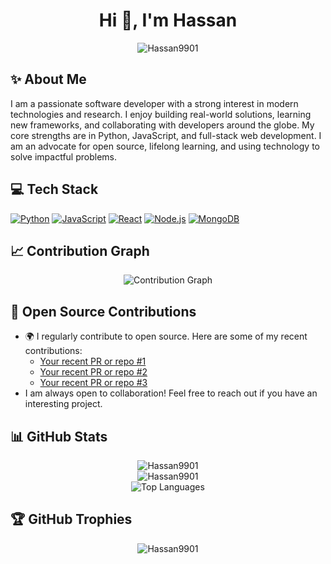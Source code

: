 <!-- Profile README Example -->

<h1 align="center">Hi 👋, I'm Hassan</h1>
<p align="center">
  <img src="https://komarev.com/ghpvc/?username=Hassan9901&label=Profile%20views&color=0e75b6&style=flat" alt="Hassan9901" />
</p>

## ✨ About Me

I am a passionate software developer with a strong interest in modern technologies and research. I enjoy building real-world solutions, learning new frameworks, and collaborating with developers around the globe. My core strengths are in Python, JavaScript, and full-stack web development. I am an advocate for open source, lifelong learning, and using technology to solve impactful problems.


## 💻 Tech Stack

<p align="left">
  <a href="https://www.python.org/" target="_blank"><img src="https://img.shields.io/badge/python-3670A0?style=for-the-badge&logo=python&logoColor=ffdd54" alt="Python"/></a>
  <a href="https://www.javascript.com/" target="_blank"><img src="https://img.shields.io/badge/javascript-F7DF1E?style=for-the-badge&logo=javascript&logoColor=black" alt="JavaScript"/></a>
  <a href="https://reactjs.org/" target="_blank"><img src="https://img.shields.io/badge/react-20232A?style=for-the-badge&logo=react&logoColor=61DAFB" alt="React"/></a>
  <a href="https://nodejs.org/" target="_blank"><img src="https://img.shields.io/badge/node.js-339933?style=for-the-badge&logo=nodedotjs&logoColor=white" alt="Node.js"/></a>
  <a href="https://www.mongodb.com/" target="_blank"><img src="https://img.shields.io/badge/mongodb-4EA94B?style=for-the-badge&logo=mongodb&logoColor=white" alt="MongoDB"/></a>
  <!-- Add more as needed -->
</p>

## 📈 Contribution Graph

<p align="center">
  <img src="https://github-readme-activity-graph.cyclic.app/graph?username=Hassan9901&theme=react-dark&area=true&hide_border=true" alt="Contribution Graph" />
</p>

## 🤝 Open Source Contributions

- 🌍 I regularly contribute to open source. Here are some of my recent contributions:
  - [Your recent PR or repo #1](https://github.com/your-contribution-link)
  - [Your recent PR or repo #2](https://github.com/your-contribution-link)
  - [Your recent PR or repo #3](https://github.com/your-contribution-link)
- I am always open to collaboration! Feel free to reach out if you have an interesting project.

## 📊 GitHub Stats

<p align="center">
  <img src="https://github-readme-stats.vercel.app/api?username=Hassan9901&show_icons=true&locale=en" alt="Hassan9901" />
  <br/>
  <img src="https://github-readme-streak-stats.herokuapp.com/?user=Hassan9901" alt="Hassan9901" />
  <br/>
  <img src="https://github-readme-stats.vercel.app/api/top-langs?username=Hassan9901&show_icons=true&locale=en&layout=compact" alt="Top Languages" />
</p>

## 🏆 GitHub Trophies

<p align="center">
  <img src="https://github-profile-trophy.vercel.app/?username=Hassan9901&theme=algolia" alt="Hassan9901" />
</p>

<!-- Add more sections as needed, such as Projects, Certifications, Publications, etc. -->
